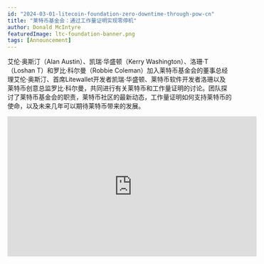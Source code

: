 ```yaml
---
id: "2024-03-01-litecoin-foundation-zero-downtime-through-pow-cn"
title: "莱特币基金会：通过工作量证明实现零停机"
author: Donald McIntyre
featuredImage: ltc-foundation-banner.png
tags: [Announcement]
---
```


艾伦·奥斯汀（Alan Austin）、凯瑞·华盛顿（Kerry Washington）、洛珊·T（Loshan T）和罗比·科尔曼（Robbie Coleman）加入莱特币基金会的董事总经理艾伦·奥斯汀、首席Litewallet开发者凯瑞·华盛顿、莱特币软件开发者洛珊以及莱特币创意总监罗比·科尔曼，共同进行有关莱特币和工作量证明的讨论。团队探讨了莱特币基金会的职责，莱特币社区的最新动态，工作量证明如何支持莱特币的使命，以及未来几年可以期待莱特币带来的发展。

<iframe width="560" height="315" src="https://www.youtube.com/embed/Xk6vwDJVWnA?si=yV0TUyZk0Vu14DIZ" title="YouTube video player" frameborder="0" allow="accelerometer; autoplay; clipboard-write; encrypted-media; gyroscope; picture-in-picture; web-share" allowfullscreen></iframe>
